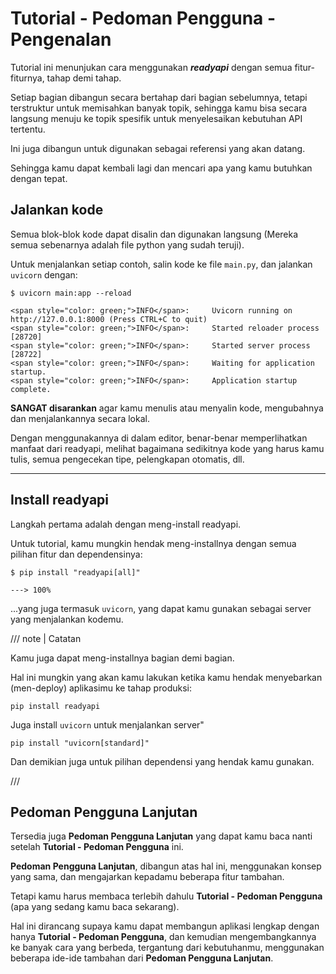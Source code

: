 # Tutorial - Pedoman Pengguna - Pengenalan

Tutorial ini menunjukan cara menggunakan ***readyapi*** dengan semua fitur-fiturnya, tahap demi tahap.

Setiap bagian dibangun secara bertahap dari bagian sebelumnya, tetapi terstruktur untuk memisahkan banyak topik, sehingga kamu bisa secara langsung menuju ke topik spesifik untuk menyelesaikan kebutuhan API tertentu.

Ini juga dibangun untuk digunakan sebagai referensi yang akan datang.

Sehingga kamu dapat kembali lagi dan mencari apa yang kamu butuhkan dengan tepat.

## Jalankan kode

Semua blok-blok kode dapat disalin dan digunakan langsung (Mereka semua sebenarnya adalah file python yang sudah teruji).

Untuk menjalankan setiap contoh, salin kode ke file `main.py`, dan jalankan `uvicorn` dengan:

<div class="termy">

```console
$ uvicorn main:app --reload

<span style="color: green;">INFO</span>:     Uvicorn running on http://127.0.0.1:8000 (Press CTRL+C to quit)
<span style="color: green;">INFO</span>:     Started reloader process [28720]
<span style="color: green;">INFO</span>:     Started server process [28722]
<span style="color: green;">INFO</span>:     Waiting for application startup.
<span style="color: green;">INFO</span>:     Application startup complete.
```

</div>

**SANGAT disarankan** agar kamu menulis atau menyalin kode, mengubahnya dan menjalankannya secara lokal.

Dengan menggunakannya di dalam editor, benar-benar memperlihatkan manfaat dari readyapi, melihat bagaimana sedikitnya kode yang harus kamu tulis, semua pengecekan tipe, pelengkapan otomatis, dll.

---

## Install readyapi

Langkah pertama adalah dengan meng-install readyapi.

Untuk tutorial, kamu mungkin hendak meng-installnya dengan semua pilihan fitur dan dependensinya:

<div class="termy">

```console
$ pip install "readyapi[all]"

---> 100%
```

</div>

...yang juga termasuk `uvicorn`, yang dapat kamu gunakan sebagai server yang menjalankan kodemu.

/// note | Catatan

Kamu juga dapat meng-installnya bagian demi bagian.

Hal ini mungkin yang akan kamu lakukan ketika kamu hendak menyebarkan (men-deploy) aplikasimu ke tahap produksi:

```
pip install readyapi
```

Juga install `uvicorn` untuk menjalankan server"

```
pip install "uvicorn[standard]"
```

Dan demikian juga untuk pilihan dependensi yang hendak kamu gunakan.

///

## Pedoman Pengguna Lanjutan

Tersedia juga **Pedoman Pengguna Lanjutan** yang dapat kamu baca nanti setelah **Tutorial - Pedoman Pengguna** ini.

**Pedoman Pengguna Lanjutan**, dibangun atas hal ini, menggunakan konsep yang sama, dan mengajarkan kepadamu beberapa fitur tambahan.

Tetapi kamu harus membaca terlebih dahulu **Tutorial - Pedoman Pengguna** (apa yang sedang kamu baca sekarang).

Hal ini dirancang supaya kamu dapat membangun aplikasi lengkap dengan hanya **Tutorial - Pedoman Pengguna**, dan kemudian mengembangkannya ke banyak cara yang berbeda, tergantung dari kebutuhanmu, menggunakan beberapa ide-ide tambahan dari **Pedoman Pengguna Lanjutan**.
